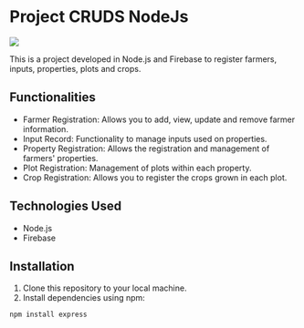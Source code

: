 # Project CRUDS NodeJs
<a href="https://skillicons.dev"><img src="https://skillicons.dev/icons?i=nodejs,firebase" /></a>


This is a project developed in Node.js and Firebase to register farmers, inputs, properties, plots and crops.

## Functionalities

- Farmer Registration: Allows you to add, view, update and remove farmer information.
- Input Record: Functionality to manage inputs used on properties.
- Property Registration: Allows the registration and management of farmers' properties.
- Plot Registration: Management of plots within each property.
- Crop Registration: Allows you to register the crops grown in each plot.

## Technologies Used

- Node.js
- Firebase

## Installation

1. Clone this repository to your local machine.
2. Install dependencies using npm:

```bash
npm install express

